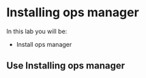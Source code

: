 # Installing ops manager

In this lab you will be:

- Install ops manager

## Use Installing ops manager
